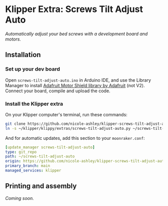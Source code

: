 # Klipper Extra: Screws Tilt Adjust Auto
_Automatically adjust your bed screws with a development board and motors._

## Installation

### Set up your dev board
Open `screws-tilt-adjust-auto.ino` in Arduino IDE, and use the Library Manager to install [Adafruit Motor Shield library by Adafruit](https://github.com/adafruit/Adafruit-Motor-Shield-library) (not V2). Connect your board, compile and upload the code.

### Install the Klipper extra
On your Klipper computer's terminal, run these commands:
```sh
git clone https://github.com/nicole-ashley/klipper-screws-tilt-adjust-auto ~/screws-tilt-adjust-auto
ln -s ~/klipper/klippy/extras/screws-tilt-adjust-auto.py ~/screws-tilt-adjust-auto/screws-tilt-adjust-auto.py
```
And for automatic updates, add this section to your `moonraker.conf`:
```yml
[update_manager screws-tilt-adjust-auto]
type: git_repo
path: ~/screws-tilt-adjust-auto
origin: https://github.com/nicole-ashley/klipper-screws-tilt-adjust-auto
primary_branch: main
managed_services: klipper
```

## Printing and assembly
_Coming soon._
